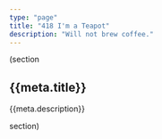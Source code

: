 ```yaml
---
type: "page"
title: "418 I'm a Teapot"
description: "Will not brew coffee."
---
```


(section

## {{meta.title}}

{{meta.description}}

section)